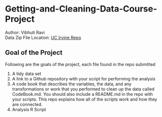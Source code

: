 # Getting-and-Cleaning-Data-Course-Project
Author: Vibhuti Ravi <br />
Data Zip File Location: [UC Irvine Repo](https://d396qusza40orc.cloudfront.net/getdata%2Fprojectfiles%2FUCI%20HAR%20Dataset.zip "Clicking will download the data")

## Goal of the Project

Following are the goals of the project, each file found in the repo submitted <br />
1. A tidy data set <br />
2. A link to a Github repository with your script for performing the analysis <br />
3. A code book that describes the variables, the data, and any transformations or work that you performed to clean up the data called CodeBook.md. You should also include a README.md in the repo with your scripts. This repo explains how all of the scripts work and how they are connected.<br />
4. Analysis R Script
                                                
                                               
